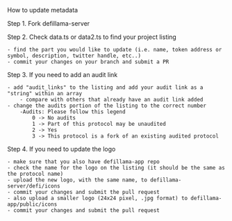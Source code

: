 How to update metadata

Step 1. Fork defillama-server

Step 2. Check data.ts or data2.ts to find your project listing

    - find the part you would like to update (i.e. name, token address or symbol, description, twitter handle, etc..)
    - commit your changes on your branch and submit a PR

Step 3. If you need to add an audit link

    - add "audit_links" to the listing and add your audit link as a "string" within an array
        - compare with others that already have an audit link added
    - change the audits portion of the listing to the correct number
        -Audits: Please follow this legend
            0 -> No audits
            1 -> Part of this protocol may be unaudited
            2 -> Yes
            3 -> This protocol is a fork of an existing audited protocol

Step 4. If you need to update the logo

    - make sure that you also have defillama-app repo
    - check the name for the logo on the listing (it should be the same as the protocol name) 
    - upload the new logo, with the same name, to defillama-server/defi/icons
    - commit your changes and submit the pull request
    - also upload a smaller logo (24x24 pixel, .jpg format) to defillama-app/public/icons
    - commit your changes and submit the pull request

